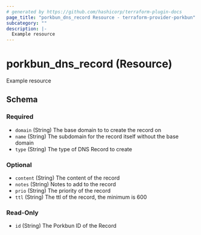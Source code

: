 ```yaml
---
# generated by https://github.com/hashicorp/terraform-plugin-docs
page_title: "porkbun_dns_record Resource - terraform-provider-porkbun"
subcategory: ""
description: |-
  Example resource
---
```


# porkbun_dns_record (Resource)

Example resource



<!-- schema generated by tfplugindocs -->
## Schema

### Required

- `domain` (String) The base domain to to create the record on
- `name` (String) The subdomain for the record itself without the base domain
- `type` (String) The type of DNS Record to create

### Optional

- `content` (String) The content of the record
- `notes` (String) Notes to add to the record
- `prio` (String) The priority of the record
- `ttl` (String) The ttl of the record, the minimum  is 600

### Read-Only

- `id` (String) The Porkbun ID of the Record


